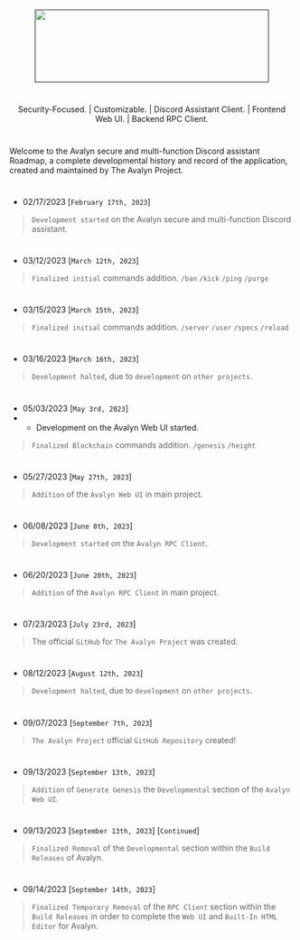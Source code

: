 
# 

<p align="center">
<a href="" target="_blank"><img src="https://xnitc.com/discord/bots/avalyn/data/imgs/avalyn_logo.png" width="414" height="129" border="0"></a>
</p>

#

<p align="center">
Security-Focused. | Customizable. | Discord Assistant Client. | Frontend Web UI. | Backend RPC Client.
</p>

#

Welcome to the Avalyn secure and multi-function Discord assistant Roadmap, a complete developmental history and record of the application, created and maintained by The Avalyn Project.

#

- 02/17/2023 [`February 17th, 2023`]
> `Development started` on the Avalyn secure and multi-function Discord assistant.

#

- 03/12/2023 [`March 12th, 2023`]
> `Finalized initial` commands addition. `/ban` `/kick` `/ping` `/purge`

#

- 03/15/2023 [`March 15th, 2023`]
> `Finalized initial` commands addition. `/server` `/user` `/specs` `/reload`

#

- 03/16/2023 [`March 16th, 2023`]
> `Development halted`, due to `development` on `other projects`.
 
#

- 05/03/2023 [`May 3rd, 2023`]
- - Development on the Avalyn Web UI started.
> `Finalized Blockchain` commands addition. `/genesis` `/height`

#

- 05/27/2023 [`May 27th, 2023`]
> `Addition` of the `Avalyn Web UI` in main project.

#

- 06/08/2023 [`June 8th, 2023`]
> `Development started` on the `Avalyn RPC Client`.

#

- 06/20/2023 [`June 20th, 2023`]
> `Addition` of the `Avalyn RPC Client` in main project.

#

- 07/23/2023 [`July 23rd, 2023`]
> The official `GitHub` for `The Avalyn Project` was created.

#

- 08/12/2023 [`August 12th, 2023`]
> `Development halted`, due to `development` on `other projects`.

#

- 09/07/2023 [`September 7th, 2023`]
> `The Avalyn Project` official `GitHub Repository` created!

#

- 09/13/2023 [`September 13th, 2023`]
> `Addition` of `Generate Genesis` the `Developmental` section of the `Avalyn Web UI`.

#

- 09/13/2023 [`September 13th, 2023`] [`Continued`]
> `Finalized Removal` of the `Developmental` section within the `Build Releases` of Avalyn.

#

- 09/14/2023 [`September 14th, 2023`]
> `Finalized Temporary Removal` of the `RPC Client` section within the `Build Releases` in order to complete the `Web UI` and `Built-In HTML Editor` for Avalyn.

#
